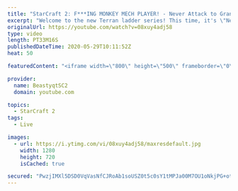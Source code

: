 ```yaml
---
title: "StarCraft 2: F***ING MONKEY MECH PLAYER! - Never Attack to Grandmaster"
excerpt: "Welcome to the new Terran ladder series! This time, it's \"Never Attack to Grandmaster!\" In this challenge, I play as Terran on the EU ladder, and in every game I'm not allowed to attack with any units except for using Ghosts. I'm allowed to make any army units for defending, as long as I don't attack"
originalUrl: https://youtube.com/watch?v=08xuy4adj58
type: video
length: PT33M16S
publishedDateTime: 2020-05-29T10:11:52Z
heat: 50

featuredContent: "<iframe width=\"800\" height=\"500\" frameborder=\"0\" src=\"https://www.youtube.com/embed/08xuy4adj58\" allow=\"accelerometer; autoplay; encrypted-media; gyroscope; picture-in-picture\" allowfullscreen></iframe>"

provider:
  name: BeastyqtSC2
  domain: youtube.com

topics:
  - StarCraft 2
tags:
  - Live

images:
  - url: https://i.ytimg.com/vi/08xuy4adj58/maxresdefault.jpg
    width: 1280
    height: 720
    isCached: true

secured: "PwzjIMXl5DSD0VqVasNfCJRoAb1soUSZ0t5c0sY1tMPJa00M7OU1oNkjPG+otijPqgVA37969lWZmkFhthoPHXLZyNciAUStyPW/Y0w3FtNIVBuxnWFFikPyDzP2wdggbkHi4wjTQGcK9ljLNh7vT2B8frSSsuk9nV/OAw5y+8iPgspBz/SIGGJoGb5wM8OTZvxrdshX4MFv6PVbRcDRJchmPJLVqG2OfgzUPJBN5JEof7DDMxnYrOGO/4lp0HhM4KO0RfLxySfv1RnC0JhA9xTeEJMI6gAZuhROuOD7YM5iAqOOx2mDJhma/aOi/f7hWLIdg+udkVZPYbotjy/iWBu1xUHZVTs8oLP24vXLiRxYWlHR1xm44t8P13v39P+Pl1kVi/6u6FqScHsKCXu9Twr2hgxlFCXcwzHNikzBYzQ=;JOSsJDqz2tuluJafStlNcA=="
---
```


